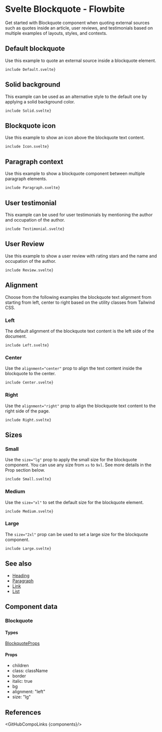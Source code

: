 # Svelte Blockquote - Flowbite


Get started with Blockquote component when quoting external sources such as quotes inside an article, user reviews, and testimonials based on multiple examples of layouts, styles, and contexts.

## Default blockquote

Use this example to quote an external source inside a blockquote element.

```svelte
include Default.svelte}
```

## Solid background

This example can be used as an alternative style to the default one by applying a solid background color.

```svelte
include Solid.svelte}
```

## Blockquote icon

Use this example to show an icon above the blockquote text content.

```svelte
include Icon.svelte}
```

## Paragraph context

Use this example to show a blockquote component between multiple paragraph elements.

```svelte
include Paragraph.svelte}
```

## User testimonial

This example can be used for user testimonials by mentioning the author and occupation of the author.

```svelte
include Testimonial.svelte}
```

## User Review

Use this example to show a user review with rating stars and the name and occupation of the author.

```svelte
include Review.svelte}
```

## Alignment

Choose from the following examples the blockquote text alignment from starting from left, center to right based on the utility classes from Tailwind CSS.

### Left

The default alignment of the blockquote text content is the left side of the document.

```svelte
include Left.svelte}
```

### Center

Use the `alignment="center"` prop to align the text content inside the blockquote to the center.

```svelte
include Center.svelte}
```

### Right

Use the `alignment="right"` prop to align the blockquote text content to the right side of the page.

```svelte
include Right.svelte}
```

## Sizes

### Small

Use the `size="lg"` prop to apply the small size for the blockquote component. You can use any size from `xs` to `9xl`. See more details in the Prop section below.

```svelte
include Small.svelte}
```

### Medium

Use the `size="xl"` to set the default size for the blockquote element.

```svelte
include Medium.svelte}
```

### Large

The `size="2xl"` prop can be used to set a large size for the blockquote component.

```svelte
include Large.svelte}
```

## See also

- [Heading](https://flowbite-svelte.com/llm/typography/heading.md)
- [Paragraph](https://flowbite-svelte.com/llm/typography/paragraph.md)
- [Link](https://flowbite-svelte.com/llm/typography/link.md)
- [List](https://flowbite-svelte.com/llm/typography/list.md)

## Component data

### Blockquote

#### Types

[BlockquoteProps](https://github.com/themesberg/flowbite-svelte/blob/main/src/lib/types.ts#L1877)

#### Props

- children
- class: className
- border
- italic: true
- bg
- alignment: "left"
- size: "lg"


## References

<GitHubCompoLinks {components}/>
